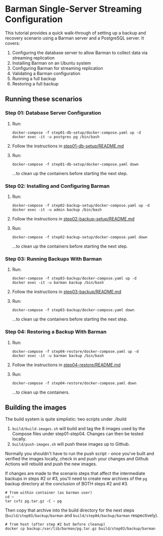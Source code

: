 # Barman Single-Server Streaming Configuration

This tutorial provides a quick walk-through of setting up a backup and recovery scenario using a Barman server and a PostgreSQL server. It covers:

1. Configuring the database server to allow Barman to collect data via streaming replication
2. Installing Barman on an Ubuntu system
3. Configuring Barman for streaming replication
4. Validating a Barman configuration
5. Running a full backup
6. Restoring a full backup

## Running these scenarios

### Step 01: Database Server Configuration

1. Run: 

    ```shell
    docker-compose -f step01-db-setup/docker-compose.yaml up -d
    docker exec -it -u postgres pg /bin/bash
    ```

2. Follow the instructions in [step01-db-setup/README.md](step01-db-setup/README.md)

3. Run:

    ```shell
    docker-compose -f step01-db-setup/docker-compose.yaml down
    ```

    ...to clean up the containers before starting the next step.

### Step 02: Installing and Configuring Barman

1. Run: 

    ```shell
    docker-compose -f step02-backup-setup/docker-compose.yaml up -d
    docker exec -it -u admin backup /bin/bash
    ```

2. Follow the instructions in [step02-backup-setup/README.md](step02-backup-setup/README.md)

3. Run:

    ```shell
    docker-compose -f step02-backup-setup/docker-compose.yaml down
    ```

    ...to clean up the containers before starting the next step.

### Step 03: Running Backups With Barman

1. Run: 

    ```shell
    docker-compose -f step03-backup/docker-compose.yaml up -d
    docker exec -it -u barman backup /bin/bash
    ```

2. Follow the instructions in [step03-backup/README.md](step03-backup/README.md)

3. Run:

    ```shell
    docker-compose -f step03-backup/docker-compose.yaml down
    ```

    ...to clean up the containers before starting the next step.

### Step 04: Restoring a Backup With Barman

1. Run: 

    ```shell
    docker-compose -f step04-restore/docker-compose.yaml up -d
    docker exec -it -u barman backup /bin/bash
    ```

2. Follow the instructions in [step04-restore/README.md](step04-restore/README.md)

3. Run:

    ```shell
    docker-compose -f step04-restore/docker-compose.yaml down
    ```

    ...to clean up the containers.
    
## Building the images

The build system is quite simplistic: two scripts under ./build 

1. `build/build-images.sh` will build and tag the 8 images used by the Compose files under step01-step04. Changes can then be tested locally.
2. `build/push-images.sh` will push these images up to Github. 

Normally you shouldn't have to run the push script - once you've built and verified the images locally, check in and push your changes and Github Actions will rebuild and push the new images.

If changes are made to the scenario steps that affect the intermediate backups in steps #2 or #3, you'll need to create new archives of the `pg` backup directory at the conclusion of BOTH steps #2 and #3. 

```shell
# from within container (as barman user)
cd ~
tar cvfz pg.tar.gz -C ~ pg
```

Then copy that archive into the build directory for the next steps (`build/step03/backup/barman` and `build/step04/backup/barman` respectively).

```shell
# from host (after step #2 but before cleanup)
docker cp backup:/var/lib/barman/pg.tar.gz build/step03/backup/barman
```